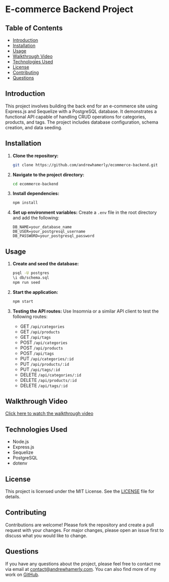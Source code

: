 # E-commerce Backend Project

## Table of Contents
- [Introduction](#introduction)
- [Installation](#installation)
- [Usage](#usage)
- [Walkthrough Video](#walkthrough-video)
- [Technologies Used](#technologies-used)
- [License](#license)
- [Contributing](#contributing)
- [Questions](#questions)

## Introduction

This project involves building the back end for an e-commerce site using Express.js and Sequelize with a PostgreSQL database. It demonstrates a functional API capable of handling CRUD operations for categories, products, and tags. The project includes database configuration, schema creation, and data seeding.

## Installation

1. **Clone the repository:**
    ```bash
    git clone https://github.com/andrewhamerly/ecommerce-backend.git
    ```

2. **Navigate to the project directory:**
    ```bash
    cd ecommerce-backend
    ```

3. **Install dependencies:**
    ```bash
    npm install
    ```

4. **Set up environment variables:**
    Create a `.env` file in the root directory and add the following:
    ```env
    DB_NAME=your_database_name
    DB_USER=your_postgresql_username
    DB_PASSWORD=your_postgresql_password
    ```

## Usage

1. **Create and seed the database:**
    ```bash
    psql -U postgres
    \i db/schema.sql
    npm run seed
    ```

2. **Start the application:**
    ```bash
    npm start
    ```

3. **Testing the API routes:**
    Use Insomnia or a similar API client to test the following routes:
    - GET `/api/categories`
    - GET `/api/products`
    - GET `/api/tags`
    - POST `/api/categories`
    - POST `/api/products`
    - POST `/api/tags`
    - PUT `/api/categories/:id`
    - PUT `/api/products/:id`
    - PUT `/api/tags/:id`
    - DELETE `/api/categories/:id`
    - DELETE `/api/products/:id`
    - DELETE `/api/tags/:id`

## Walkthrough Video

[Click here to watch the walkthrough video](https://drive.google.com/file/d/1d3foP10ZnjivZjO8H7a1ybVLonJbjkQx/view?usp=sharing)

## Technologies Used

- Node.js
- Express.js
- Sequelize
- PostgreSQL
- dotenv

## License

This project is licensed under the MIT License. See the [LICENSE](LICENSE) file for details.

## Contributing

Contributions are welcome! Please fork the repository and create a pull request with your changes. For major changes, please open an issue first to discuss what you would like to change.

## Questions

If you have any questions about the project, please feel free to contact me via email at [contact@andrewhamerly.com](mailto:contact@andrewhamerly.com). You can also find more of my work on [GitHub](https://github.com/andrewhamerly).
